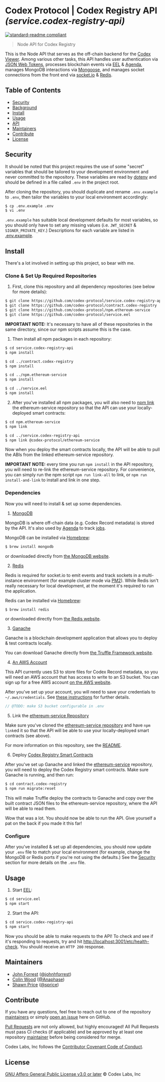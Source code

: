 # Codex Protocol | Codex Registry API _(service.codex-registry-api)_

[![standard-readme compliant](https://img.shields.io/badge/readme%20style-standard-brightgreen.svg?style=flat-square)](https://github.com/RichardLitt/standard-readme)

> Node API for Codex Registry

This is the Node API that serves as the off-chain backend for the [Codex Viewer](https://github.com/codex-protocol/web.codex-viewer). Among various other tasks, this API handles user authentication via [JSON Web Tokens](https://www.npmjs.com/package/jsonwebtoken), processes blockchain events via [EEL](https://github.com/codex-protocol/service.eel) & [Agenda](https://www.npmjs.com/package/agenda), manages MongoDB interactions via [Mongoose](https://www.npmjs.com/package/mongoose), and manages socket connections from the front end via [socket.io](https://www.npmjs.com/package/socket.io) & [Redis](https://www.npmjs.com/package/redis).

## Table of Contents

- [Security](#security)
- [Background](#background)
- [Install](#install)
- [Usage](#usage)
- [API](#api)
- [Maintainers](#maintainers)
- [Contribute](#contribute)
- [License](#license)


## Security

It should be noted that this project requires the use of some "secret" variables that should be tailored to your development environment and never committed to the repository. These variables are read by [dotenv](https://www.npmjs.com/package/dotenv) and should be defined in a file called `.env` in the project root.

After cloning the repository, you should duplicate and rename `.env.example` to `.env`, then tailor the variables to your local environment accordingly:

```bash
$ cp .env.example .env
$ vi .env
```

`.env.example` has suitable local development defaults for most variables, so you should only have to set any missing values (i.e. `JWT_SECRET` & `SIGNER_PRIVATE_KEY`.) Descriptions for each variable are listed in [.env.example](.env.example).

## Install

There's a lot involved in setting up this project, so bear with me.

### Clone & Set Up Required Repositories

1. First, clone this repository and all dependency repositories (see below for more details):

```bash
$ git clone https://github.com/codex-protocol/service.codex-registry-api
$ git clone https://github.com/codex-protocol/contract.codex-registry
$ git clone https://github.com/codex-protocol/npm.ethereum-service
$ git clone https://github.com/codex-protocol/service.eel
```

**IMPORTANT NOTE:** It's necessary to have all of these repositories in the same directory, since our npm scripts assume this is the case.

1. Then install all npm packages in each repository:

```bash
$ cd service.codex-registry-api
$ npm install

$ cd ../contract.codex-registry
$ npm install

$ cd ../npm.ethereum-service
$ npm install

$ cd ../service.eel
$ npm install
```

2. After you've installed all npm packages, you will also need to [npm link](https://docs.npmjs.com/cli/link) the ethereum-service repository so that the API can use your locally-deployed smart contracts:

```bash
$ cd npm.ethereum-service
$ npm link

$ cd ../service.codex-registry-api
$ npm link @codex-protocol/ethereum-service
```

Now when you deploy the smart contracts locally, the API will be able to pull the ABIs from the linked ethereum-service repository.

**IMPORTANT NOTE:** every time you run `npm install` in the API repository, you will need to re-link the ethereum-service repository. For convenience, you can simply run the npm script `npm run link-all` to link, or `npm run install-and-link` to install and link in one step.

### Dependencies

Now you will need to install & set up some dependencies.

1. [MongoDB](https://www.mongodb.com/download-center)

MongoDB is where off-chain data (e.g. Codex Record metadata) is stored by the API. It's also used by [Agenda](https://www.npmjs.com/package/agenda) to track [jobs](src/jobs).

MongoDB can be installed via [Homebrew](https://brew.sh/):

```bash
$ brew install mongodb
```

or downloaded directly from [the MongoDB website](https://www.mongodb.com/download-center).


2. [Redis](https://www.npmjs.com/package/redis)

Redis is required for socket.io to emit events and track sockets in a multi-instance environment (for example cluster mode via [PM2](https://github.com/Unitech/pm2)). While Redis isn't really necessary for local development, at the moment it's required to run the application.

Redis can be installed via [Homebrew](https://brew.sh/):

```bash
$ brew install redis
```

or downloaded directly from [the Redis website](https://redis.io/).


3. [Ganache](http://truffleframework.com/ganache)

Ganache is a blockchain development application that allows you to deploy & test contracts locally.

You can download Ganache directly from [the Truffle Framework website](http://truffleframework.com/ganache).


4. [An AWS Account](https://aws.amazon.com/)

This API currently uses S3 to store files for Codex Record metadata, so you will need an AWS account that has access to write to an S3 bucket. You can sign up for a free AWS account [on the AWS website](https://aws.amazon.com/).

After you've set up your account, you will need to save your credentials to `~/.aws/credentials`. See [these instructions](https://docs.aws.amazon.com/sdk-for-javascript/v2/developer-guide/loading-node-credentials-shared.html) for further details.

```javascript
// @TODO: make S3 bucket configurable in .env
```

5. Link the [ethereum-service Repository](https://github.com/codex-protocol/npm.ethereum-service)

Make sure you've cloned the [ethereum-service repository](https://github.com/codex-protocol/npm.ethereum-service) and have `npm link`ed it so that the API will be able to use your locally-deployed smart contracts (see above).

For more information on this repository, see the [README](https://github.com/codex-protocol/npm.ethereum-service/blob/master/README.md).

6. Deploy [Codex Registry Smart Contracts](https://github.com/codex-protocol/contract.codex-registry)

After you've set up Ganache and linked the [ethereum-service](https://github.com/codex-protocol/npm.ethereum-service) repository, you will need to deploy the Codex Registry smart contracts. Make sure Ganache is running, and then run:

```bash
$ cd contract.codex-registry
$ npm run migrate:reset
```

This will make Truffle deploy the contracts to Ganache and copy over the built contract JSON files to the ethereum-service repository, where the API will be able to read them.


Wow that was a lot. You should now be able to run the API. Give yourself a pat on the back if you made it this far!


### Configure

After you've installed & set up all dependencies, you should now update your `.env` file to match your local environment (for example, change the MongoDB or Redis ports if you're not using the defaults.) See the [Security](#security) section for more details on the `.env` file.


## Usage

1. Start [EEL](https://github.com/codex-protocol/service.eel):

```bash
$ cd service.eel
$ npm start
```

2. Start the API:
```bash
$ cd service.codex-registry-api
$ npm start
```

Now you should be able to make requests to the API! To check and see if it's responding to requests, try and hit [http://localhost:3001/etc/health-check](http://localhost:3001/etc/health-check). You should receive an `HTTP 200` response.


## Maintainers

- [John Forrest](mailto:john@codexprotocol.com) ([@johnhforrest](https://github.com/johnhforrest))
- [Colin Wood](mailto:colin@codexprotocol.com) ([@Anaphase](https://github.com/Anaphase))
- [Shawn Price](mailto:shawn@codexprotocol.com) ([@sprice](https://github.com/sprice))


## Contribute

If you have any questions, feel free to reach out to one of the repository [maintainers](#maintainers) or simply [open an issue](https://github.com/codex-protocol/service.codex-registry-api/issues/new) here on GitHub.

[Pull Requests](https://github.com/codex-protocol/service.codex-registry-api/pulls) are not only allowed, but highly encouraged! All Pull Requests must pass CI checks (if applicable) and be approved by at least one repository [maintainer](#maintainers) before being considered for merge.

Codex Labs, Inc follows the [Contributor Covenant Code of Conduct](https://contributor-covenant.org/version/1/4/code-of-conduct).


## License

[GNU Affero General Public License v3.0 or later](LICENSE) © Codex Labs, Inc
